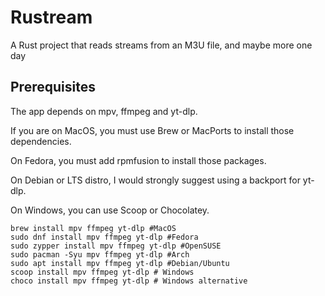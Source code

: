 # Rustream

A Rust project that reads streams from an M3U file, and maybe more one day

## Prerequisites

The app depends on mpv, ffmpeg and yt-dlp.

If you are on MacOS, you must use Brew or MacPorts to install those dependencies.

On Fedora, you must add rpmfusion to install those packages.

On Debian or LTS distro, I would strongly suggest using a backport for yt-dlp.

On Windows, you can use Scoop or Chocolatey.

```
brew install mpv ffmpeg yt-dlp #MacOS
sudo dnf install mpv ffmpeg yt-dlp #Fedora
sudo zypper install mpv ffmpeg yt-dlp #OpenSUSE
sudo pacman -Syu mpv ffmpeg yt-dlp #Arch
sudo apt install mpv ffmpeg yt-dlp #Debian/Ubuntu
scoop install mpv ffmpeg yt-dlp # Windows
choco install mpv ffmpeg yt-dlp # Windows alternative
```
